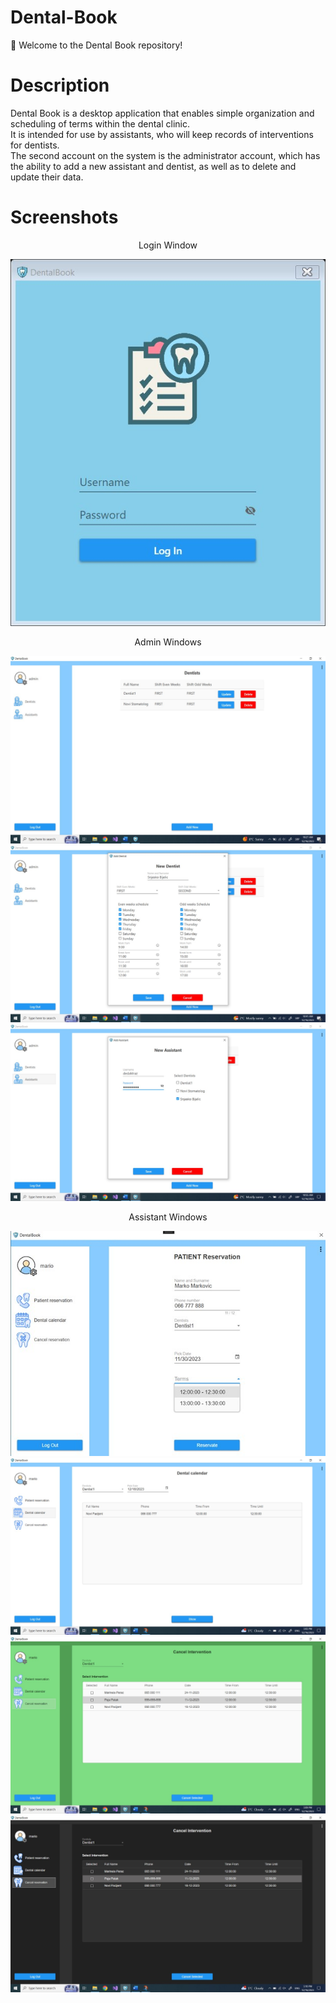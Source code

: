 # Dental-Book
🦷 Welcome to the Dental Book repository!
# Description
Dental Book is a desktop application that enables simple organization and scheduling of terms within the dental clinic.<br>
It is intended for use by assistants, who will keep records of interventions for dentists.<br>
The second account on the system is the administrator account, which has the ability to add a new assistant and dentist, as well as to delete and update their data.
# Screenshots
<div align="center">
  <p>Login Window</p>
<img src="https://github.com/MarioPerac/Dental-Book/blob/main/screenshots/LogInWindow.jpg">
<p>Admin Windows</p>
<img src="https://github.com/MarioPerac/Dental-Book/blob/main/screenshots/AdminWindow.jpg">
<img src="https://github.com/MarioPerac/Dental-Book/blob/main/screenshots/AdminWindow_add_new_dentist.jpg">
<img src="https://github.com/MarioPerac/Dental-Book/blob/main/screenshots/AdminWindow_add_new_assistant.jpg">
<p>Assistant Windows</p>
<img src="https://github.com/MarioPerac/Dental-Book/blob/main/screenshots/AssistantWindow.jpg">
<img src="https://github.com/MarioPerac/Dental-Book/blob/main/screenshots/AssistantWindow_dental_calendar.jpg">
<img src="https://github.com/MarioPerac/Dental-Book/blob/main/screenshots/MediumTheme.jpg">
<img src="https://github.com/MarioPerac/Dental-Book/blob/main/screenshots/DarkTheme.jpg">
</div>
